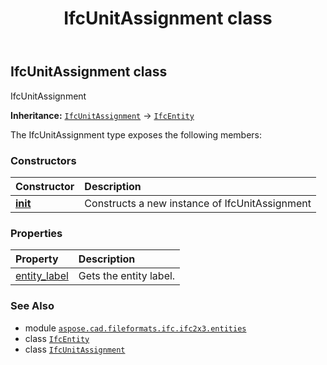 ﻿---
title: IfcUnitAssignment class
second_title: Aspose.CAD for Python via .NET API References
description: 
type: docs
weight: 6290
url: /aspose.cad.fileformats.ifc.ifc2x3.entities/ifcunitassignment/
is_root: false
---

## IfcUnitAssignment class

IfcUnitAssignment



**Inheritance:** [`IfcUnitAssignment`](/cad/python-net/aspose.cad.fileformats.ifc.ifc2x3.entities/ifcunitassignment) → 
[`IfcEntity`](/cad/python-net/aspose.cad.fileformats.ifc/ifcentity)



The IfcUnitAssignment type exposes the following members:

### Constructors
| Constructor | Description |
| :- | :- |
| [__init__](/cad/python-net/aspose.cad.fileformats.ifc.ifc2x3.entities/ifcunitassignment/__init__/#) | Constructs a new instance of IfcUnitAssignment |


### Properties
| Property | Description |
| :- | :- |
| [entity_label](/cad/python-net/aspose.cad.fileformats.ifc.ifc2x3.entities/ifcunitassignment/entity_label) | Gets the entity label. |



### See Also
* module [`aspose.cad.fileformats.ifc.ifc2x3.entities`](..)
* class [`IfcEntity`](/cad/python-net/aspose.cad.fileformats.ifc/ifcentity)
* class [`IfcUnitAssignment`](/cad/python-net/aspose.cad.fileformats.ifc.ifc2x3.entities/ifcunitassignment)
